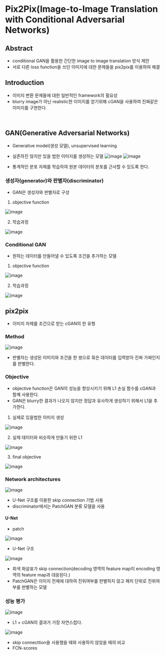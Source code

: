 # Pix2Pix(Image-to-Image Translation with Conditional Adversarial Networks)

## Abstract

- conditional GAN을 활용한 간단한 image to image translation 방식 제안
- 서로 다른 loss function을 쓰던 이미지에 대한 문제들을 pix2pix를 이용하여 해결

## Introduction

- 이미지 변환 문제들에 대한 일반적인 framework의 필요성
- blurry image가 아닌 realistic한 이미지를 얻기위해 cGAN을 사용하여 진짜같은 이미지를 구현한다.
<br>

## GAN(Generative Adversarial Networks)

- Generative model(생성 모델), unsupervised learning
- 실존하진 않지만 있을 법한 이미지를 생성하는 모델
![image](https://user-images.githubusercontent.com/77203609/136320785-900ade9e-43a1-472a-8430-e01ce8b83797.png)
![image](https://user-images.githubusercontent.com/77203609/136320818-4c362067-b866-4d99-b0e7-1e46e349fc87.png)

- 통계적인 분포 자체를 학습하여 원본 데이터의 분포를 근사할 수 있도록 한다.
### 생성자(generator)와 판별자(discriminator)
- GAN은 생성자와 판별자로 구성

1. objective function

![image](https://user-images.githubusercontent.com/77203609/136321204-d89fdd02-2693-4548-b97a-47c70230955a.png)

2. 학습과정

![image](https://user-images.githubusercontent.com/77203609/136321272-0d542005-237a-4de6-abac-dd73e329f8fa.png)

### Conditional GAN

- 원하는 데이터를 만들어낼 수 있도록 조건을 추가하는 모델

1. objective function

![image](https://user-images.githubusercontent.com/77203609/136322021-e7d4143e-03a1-47f7-bbc8-dd92dac04d81.png)

2. 학습과정

![image](https://user-images.githubusercontent.com/77203609/136322143-c33234ce-7a5d-4750-814a-563822860e83.png)
<br>

## pix2pix

- 이미지 자체를 조건으로 받는 cGAN의 한 유형

### Method

![image](https://user-images.githubusercontent.com/77203609/136323042-706bbaef-9bf0-4161-a869-6694cf680f9f.png)
- 판별자는 생성된 이미지와 조건을 한 쌍으로 묶은 데이터를 입력받아 진짜 가짜인지를 판별한다.

### Objective

- objective function은 GAN의 성능을 향상시키기 위해 L1 손실 함수를 cGAN과 함꼐 사용한다.
- GAN은 blurry한 결과가 나오지 않지만 정답과 유사하게 생성하기 위해서 L1을 추가한다.

1. 실제로 있을법한 이미지 생성

![image](https://user-images.githubusercontent.com/77203609/136337185-b9f4e77e-6492-45d6-b45e-fd5a33d6703e.png)

2. 실제 데이터와 비슷하게 만들기 위한 L1

![image](https://user-images.githubusercontent.com/77203609/136337472-bdd29951-1460-4803-9e82-309bfc932099.png)

3. final objective

![image](https://user-images.githubusercontent.com/77203609/136337788-bcc34cd0-a3b9-4dd8-8676-0103f664826e.png)
   

### Network architectures

![image](https://user-images.githubusercontent.com/77203609/136339669-222e80fe-0346-4d26-b4d1-8f03069d4dfe.png)

- U-Net 구조를 이용한 skip connection 기법 사용
- discriminator에서는 PatchGAN 분류 모델을 사용

#### U-Net

- patch

![image](https://user-images.githubusercontent.com/77203609/136340096-6c74e41c-8e6f-4b4a-bae8-3e7e17945cc3.png)

- U-Net 구조

![image](https://user-images.githubusercontent.com/77203609/136340377-74739b6e-abd7-474c-8ec2-e00f87f69d84.png)

- 회색 화살표가 skip connection(decoding 영역의 feature map이 encoding 영역의 feature map과 대응된다.)
- PatchGAN은 이미지 전체에 대하여 진위여부를 판별하지 않고 패치 단위로 진위여부를 판별하는 모델

### 성능 평가

![image](https://user-images.githubusercontent.com/77203609/136342218-8fe65486-8f77-4fc3-bf0d-a3c90ffcf1e8.png)

- L1 + cGAN의 결과가 가장 자연스럽다.

![image](https://user-images.githubusercontent.com/77203609/136342384-84915129-8ad0-49b6-aff3-ec5aaf505f22.png)

- skip connecttion을 사용했을 때와 사용하지 않았을 때의 비교
- FCN-scores
